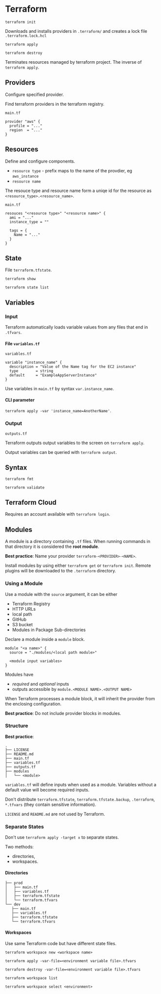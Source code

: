 # Terraform

```
terraform init
```

Downloads and installs providers in `.terraform/` and creates a lock file
`.terraform.lock.hcl`

```
terraform apply
```

```
terraform destroy
```

Terminates resources managed by terraform project. The inverse of
`terraform apply`.

## Providers

Configure specified provider.

Find terraform providers in the terraform registry.

`main.tf`
```
provider "aws" {
  profile = "..."
  region  = "..."
}
```

## Resources

Define and configure components.

- `resource type` - prefix maps to the name of the provdier, eg `aws_instance`
- `resource name` 

The resouce type and resource name form a uniqe id for the resource as
`<resource_type>.<resource_name>`.

`main.tf`
```
resouces "<resource type>" "<resource name>" {
  ami = "..."
  instance_type = ""

  tags = {
    Name = "..."
  }
}
```

## State

File `terraform.tfstate`.

```
terraform show
```

```
terraform state list
```

## Variables

### Input

Terraform automatically loads variable values from any files that end in
`.tfvars`.

#### File `variables.tf`

`variables.tf`

```
variable "instance_name" {
  description = "Value of the Name tag for the EC2 instance"
  type        = string
  default     = "ExampleAppServerInstance"
}
```

Use variables in `main.tf` by syntax `var.instance_name`.

#### CLI parameter

`terraform apply -var 'instance_name=AnotherName'`.

### Output

`outputs.tf`

Terraform outputs output variables to the screen on `terraform apply`.

Output variables can be queried with `terraform output`.

## Syntax

```
terraform fmt
```

```
terraform validate
```

## Terraform Cloud

Requires an account available with `terraform login`.

## Modules

A module is a directory containing `.tf` files. When running commands in that
directory it is considered the **root module**.

**Best practice**: Name your provider `terraform-<PROVIDER>-<NAME>`.

Install modules by using either `terraform get` or `terraform init`. Remote
plugins will be downloaded to the `.terraform` directory.

### Using a Module

Use a module with the `source` argument, it can be either

- Terraform Registry
- HTTP URLs
- local path
- GitHub
- S3 bucket
- Modules in Package Sub-directories

Declare a module inside a `module` block.

```
module "<a name>" {
  source = "./modules/<local path module>"

  <module input variables>
}
```

Modules have

- *required* and *optional* inputs
- outputs accessible by `module.<MODULE NAME>.<OUTPUT NAME>`

When Terraform processes a module block, it will inherit the provider from the
enclosing configuration.

**Best practice**: Do not include provider blocks in modules.

### Structure

**Best practice**:

```
.
├── LICENSE
├── README.md
├── main.tf
├── variables.tf
├── outputs.tf
├── modules
│   └── <module>
```

`variables.tf` will define inputs when used as a module. Variables without
a default value will become required inputs.

Don't distribute `terraform.tfstate`, `terraform.tfstate.backup`, `.terraform`,
`*.tfvars` (they contain sensitive information).

`LICENSE` and `README.md` are not used by Terraform.

### Separate States

Don't use `terraform apply -target x` to separate states.

Two methods:

- directories,
- workspaces.

#### Directories

```
├── prod
│   ├── main.tf
│   ├── variables.tf
│   ├── terraform.tfstate
│   └── terraform.tfvars
└── dev
   ├── main.tf
   ├── variables.tf
   ├── terraform.tfstate
   └── terraform.tfvars
```

#### Workspaces

Use same Terraform code but have different state files.

```
terraform workspace new <workspace name>
```

```
terraform apply -var-file=<environment variable file>.tfvars
```

```
terraform destroy -var-file=<environment variable file>.tfvars
```

```
terraform workspace list
```

```
terraform workspace select <environment>
```


